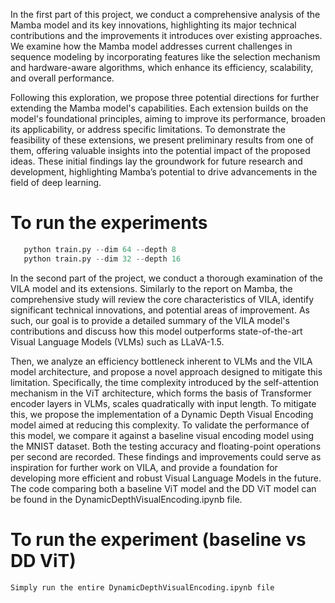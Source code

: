 In the first part of this project, we conduct a comprehensive analysis of the Mamba model and its key innovations, highlighting its major technical contributions and the improvements it introduces over existing approaches. We examine how the Mamba model addresses current challenges in sequence modeling by incorporating features like the selection mechanism and hardware-aware algorithms, which enhance its efficiency, scalability, and overall performance.

Following this exploration, we propose three potential directions for further extending the Mamba model's capabilities. Each extension builds on the model's foundational principles, aiming to improve its performance, broaden its applicability, or address specific limitations. To demonstrate the feasibility of these extensions, we present preliminary results from one of them, offering valuable insights into the potential impact of the proposed ideas. These initial findings lay the groundwork for future research and development, highlighting Mamba’s potential to drive advancements in the field of deep learning.


# To run the experiments
```python train.py --dim 32 --depth 4
   python train.py --dim 64 --depth 8
   python train.py --dim 32 --depth 16
```

In the second part of the project, we conduct a thorough examination of the VILA model and its extensions. Similarly to the report on Mamba, the comprehensive study will review the core characteristics of VILA, identify significant technical innovations, and potential areas of improvement. As such, our goal is to provide a detailed summary of the VILA model's contributions and discuss how this model outperforms state-of-the-art Visual Language Models (VLMs) such as LLaVA-1.5.

Then, we analyze an efficiency bottleneck inherent to VLMs and the VILA model architecture, and propose a novel approach designed to mitigate this limitation. Specifically, the time complexity introduced by the self-attention mechanism in the ViT architecture, which forms the basis of Transformer encoder layers in VLMs, scales quadratically with input length. To mitigate this, we propose the implementation of a Dynamic Depth Visual Encoding model aimed at reducing this complexity. To validate the performance of this model, we compare it against a baseline visual encoding model using the MNIST dataset. Both the testing accuracy and floating-point operations per second are recorded. These findings and improvements could serve as inspiration for further work on VILA, and provide a foundation for developing more efficient and robust Visual Language Models in the future. The code comparing both a baseline ViT model and the DD ViT model can be found in the DynamicDepthVisualEncoding.ipynb file.

# To run the experiment (baseline vs DD ViT)
```Simply run the entire DynamicDepthVisualEncoding.ipynb file```

